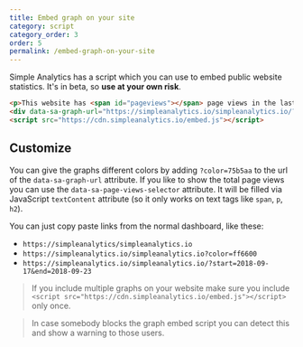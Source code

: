 ```yaml
---
title: Embed graph on your site
category: script
category_order: 3
order: 5
permalink: /embed-graph-on-your-site
---
```


Simple Analytics has a script which you can use to embed public website statistics. It's in beta, so **use at your own risk**.

```html
<p>This website has <span id="pageviews"></span> page views in the last month
<div data-sa-graph-url="https://simpleanalytics.io/simpleanalytics.io/?color=75b5aa" data-sa-page-views-selector="#pageviews"></div>
<script src="https://cdn.simpleanalytics.io/embed.js"></script>
```

## Customize

You can give the graphs different colors by adding `?color=75b5aa` to the url of the `data-sa-graph-url` attribute. If you like to show the total page views you can use the `data-sa-page-views-selector` attribute. It will be filled via JavaScript `textContent` attribute (so it only works on text tags like `span`, `p`, `h2`).

You can just copy paste links from the normal dashboard, like these:

- `https://simpleanalytics/simpleanalytics.io`
- `https://simpleanalytics.io/simpleanalytics.io?color=ff6600`
- `https://simpleanalytics.io/simpleanalytics.io/?start=2018-09-17&end=2018-09-23`

> If you include multiple graphs on your website make sure you include `<script src="https://cdn.simpleanalytics.io/embed.js"></script>` only once.

> In case somebody blocks the graph embed script you can detect this and show a warning to those users.
